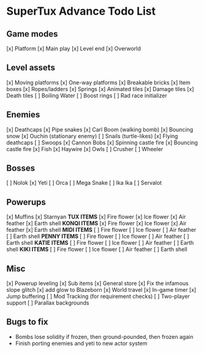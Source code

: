 # SuperTux Advance Todo List

## Game modes

[x] Platform
  [x] Main play
  [x] Level end
[x] Overworld

## Level assets

[x] Moving platforms
[x] One-way platforms
[x] Breakable bricks
[x] Item boxes
[x] Ropes/ladders
[x] Springs
[x] Animated tiles
[x] Damage tiles
[x] Death tiles
[ ] Boiling Water
[ ] Boost rings
[ ] Rad race initializer

## Enemies

[x] Deathcaps
[x] Pipe snakes
[x] Carl Boom (walking bomb)
[x] Bouncing snow
[x] Ouchin (stationary enemy)
[ ] Snails (turtle-likes)
[x] Flying deathcaps
[ ] Swoops
[x] Cannon Bobs
[x] Spinning castle fire
[x] Bouncing castle fire
[x] Fish
[x] Haywire
[x] Owls
[ ] Crusher
[ ] Wheeler

## Bosses

[ ] Nolok
[x] Yeti
[ ] Orca
[ ] Mega Snake
[ ] Ika Ika
[ ] Servalot

## Powerups

[x] Muffins
[x] Starnyan
**TUX ITEMS**
[x] Fire flower
[x] Ice flower
[x] Air feather
[x] Earth shell
**KONQI ITEMS**
[x] Fire flower
[x] Ice flower
[x] Air feather
[x] Earth shell
**MIDI ITEMS**
[ ] Fire flower
[ ] Ice flower
[ ] Air feather
[ ] Earth shell
**PENNY ITEMS**
[ ] Fire flower
[ ] Ice flower
[ ] Air feather
[ ] Earth shell
**KATIE ITEMS**
[ ] Fire flower
[ ] Ice flower
[ ] Air feather
[ ] Earth shell
**KIKI ITEMS**
[ ] Fire flower
[ ] Ice flower
[ ] Air feather
[ ] Earth shell

## Misc

[x] Powerup leveling
[x] Sub items
[x] General store
[x] Fix the infamous slope glitch
[x] add glow to Blazeborn
[x] World travel
[x] In-game timer
[x] Jump buffering
[ ] Mod Tracking (for requirement checks)
[ ] Two-player support
[ ] Parallax backgrounds

## Bugs to fix

* Bombs lose solidity if frozen, then ground-pounded, then frozen again
* Finish porting enemies and yeti to new actor system
